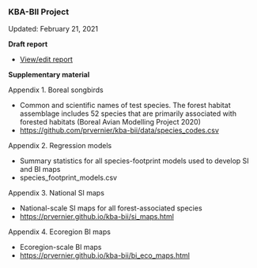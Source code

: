 ### KBA-BII Project

Updated: February 21, 2021

**Draft report**

  - [View/edit report](https://docs.google.com/document/d/1GmmJCfQy2z-nv_v8sqYaROVBkN32_UNdB72mt03KCMk/edit?usp=sharing)

**Supplementary material**

Appendix 1. Boreal songbirds

  - Common and scientific names of test species. The forest habitat assemblage includes 52 species that are primarily associated with forested habitats (Boreal Avian Modelling Project 2020)
  - https://github.com/prvernier/kba-bii/data/species_codes.csv

Appendix 2. Regression models

  - Summary statistics for all species-footprint models used to develop SI and BI maps
  - species_footprint_models.csv

Appendix 3. National SI maps

  - National-scale SI maps for all forest-associated species
  - https://prvernier.github.io/kba-bii/si_maps.html
 
Appendix 4. Ecoregion BI maps

  - Ecoregion-scale BI maps
  - https://prvernier.github.io/kba-bii/bi_eco_maps.html
